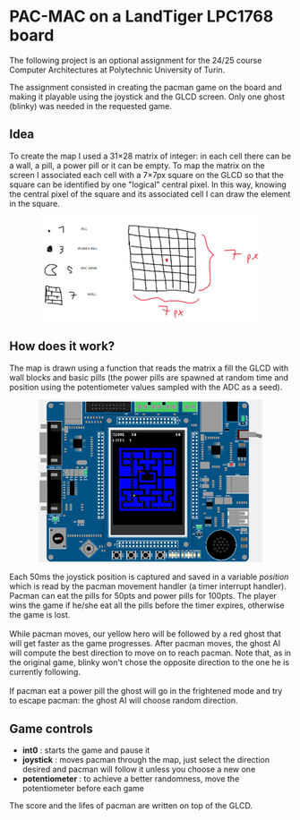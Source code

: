 # PAC-MAC on a LandTiger LPC1768 board
The following project is an optional assignment for the 24/25 course Computer Architectures
at Polytechnic University of Turin.

The assignment consisted in creating the pacman game on the board and making it playable using
the joystick and the GLCD screen. Only one ghost (blinky) was needed in the requested game.

## Idea
To create the map I used a 31×28 matrix of integer: in each cell there can be a wall, a pill, a power pill or it
can be empty.
To map the matrix on the screen I associated each cell with a 7×7px square on the GLCD so that the square can be identified
by one "logical" central pixel. In this way, knowing the central pixel of the square and its associated cell I can draw the element
in the square.

<p align="center">
    <img src="images/img_1.png" alt="" width="400">
</p>

## How does it work?
The map is drawn using a function that reads the matrix a fill the GLCD with wall blocks and basic pills (the power pills are spawned at random time and position using
the potentiometer values sampled with the ADC as a seed).

<p align="center">
    <img src="images/img_2.png" alt="" width="400">
</p>

Each 50ms the joystick position is captured and saved in a variable *position* which is read by the pacman movement handler (a timer interrupt handler). Pacman can eat the pills for 50pts and power pills for 100pts. The player wins the game if he/she eat
all the pills before the timer expires, otherwise the game is lost.
<br>
<br>
While pacman moves, our yellow hero will be followed by a red ghost that will get faster as the game progresses. After pacman moves, the ghost AI will compute the best direction to move on to reach pacman. Note that, as in the original game, blinky won't chose the opposite direction to the one he is currently following.
<br>
<br>
If pacman eat a power pill the ghost will go in the frightened mode and try to escape pacman: the ghost AI will choose random direction.

## Game controls
- **int0** : starts the game and pause it
- **joystick** : moves pacman through the map, just select the direction desired and pacman will follow it unless you choose a new one
- **potentiometer** : to achieve a better randomness, move the potentiometer before each game

The score and the lifes of pacman are written on top of the GLCD.